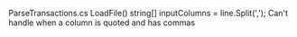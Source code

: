 ParseTransactions.cs
LoadFile()
string[] inputColumns = line.Split(',');
Can't handle when a column is quoted and has commas

